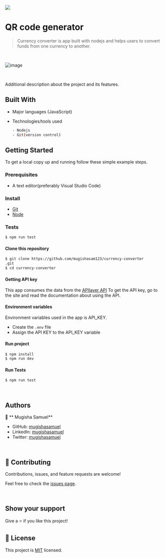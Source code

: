 ![](https://img.shields.io/badge/currency-converter-blue)

# QR code generator

> Currency converter is app built with nodejs and helps users to convert funds from one currency to another.

<br/>

![image](https://user-images.githubusercontent.com/90222110/224333560-106bb16d-3e0d-486a-a9dd-eb189d1eede5.png)


<br/>

Additional description about the project and its features.

## Built With

- Major languages (JavaScript)
- Technologies/tools used

  ```bash
  - Nodejs
  - Git(version control)

  ```

## Getting Started

To get a local copy up and running follow these simple example steps.

### Prerequisites

- A text editor(preferably Visual Studio Code)

### Install

- [Git](https://git-scm.com/downloads)
- [Node](https://nodejs.org/en/download/)

### Tests

```bash
$ npm run test

```

#### Clone this repository

```bash
$ git clone https://github.com/mugishasam123/currency-converter
.git
$ cd currency-converter
```

#### Getting API key
 This app consumes the data from the [APIlayer API](https://apilayer.com/marketplace/fixer-api)
 To get the API key, go to the site and read the documentation about using the API.
#### Environment variables
 Environment variables used in the app is API_KEY.
- Create the `.env` file
- Assign the API KEY to the API_KEY variable  
#### Run project

```bash
$ npm install
$ npm run dev
```

#### Run Tests

```bash
$ npm run test
```

<br>

## Authors

👤 ** Mugisha Samuel**

- GitHub: [mugishasamuel](https://github.com/mugishasam123)
- LinkedIn: [mugishasamuel](https://www.linkedin.com/in/mugisha-samuel-55a905208/)
- Twitter: [mugishasamuel](https://twitter.com/mugishasamuel42/)

<br>

## 🤝 Contributing

Contributions, issues, and feature requests are welcome!

Feel free to check the [issues page](https://github.com/mugishasam123/currency-converter/issues).

<br>

## Show your support

Give a ⭐️ if you like this project!

## 📝 License

This project is [MIT](https://opensource.org/licenses/MIT) licensed.
